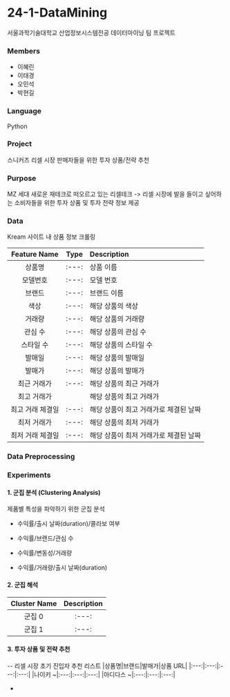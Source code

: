 # 24-1-DataMining
서울과학기술대학교 산업정보시스템전공 데이터마이닝 팀 프로젝트

### Members
- 이혜린
- 이태경
- 오민석
- 박현길

### Language
Python 

### Project
스니커즈 리셀 시장 판매자들을 위한 투자 상품/전략 추천

### Purpose 
MZ 세대 새로운 재테크로 떠오르고 있는 리셀테크
-> 리셀 시장에 발을 들이고 싶어하는 소비자들을 위한 투자 상품 및 투자 전략 정보 제공

### Data
Kream 사이트 내 상품 정보 크롤링

|Feature Name|Type|Description|
|:---:|:---:|:---|
|상품명|:---:|상품 이름|
|모델번호|:---:|모델 번호|
|브랜드|:---:|브랜드 이름|
|색상|:---:|해당 상품의 색상|
|거래량|:---:|해당 상품의 거래량|
|관심 수|:---:|해당 상품의 관심 수|
|스타일 수|:---:|해당 상품의 스타일 수|
|발매일|:---:|해당 상품의 발매일|
|발매가|:---:|해당 상품의 발매가|
|최근 거래가|:---:|해당 상품의 최근 거래가|
|최고 거래가||해당 상품의 최고 거래가|
|최고 거래 체결일|:---:|해당 상품이 최고 거래가로 체결된 날짜|
|최저 거래가|:---:|해당 상품의 최저 거래가|
|최저 거래 체결일|:---:|해당 상품이 최저 거래가로 체결된 날짜|

### Data Preprocessing

### Experiments
#### 1. 군집 분석 (Clustering Analysis)
제품별 특성을 파악하기 위한 군집 분석

- 수익률/출시 날짜(duration)/콜라보 여부
  
- 수익률/브랜드/관심 수
  
- 수익률/변동성/거래량
  
- 수익률/거래량/출시 날짜(duration)

#### 2. 군집 해석
|Cluster Name|Description|
|:---:|:---:|
|군집 0|:---:|
|군집 1|:---:|

#### 3. 투자 상품 및 전략 추천 

-- 리셀 시장 초기 진입자 추천 리스트
|상품명|브랜드|발매가|상품 URL|
|:---:|:---:|:---:|:---:|
|나이키 ~|:---:|:---:|:---:|
|아디다스 ~|:---:|:---:|:---:|

-

